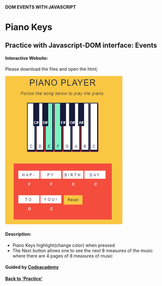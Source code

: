 #### DOM EVENTS WITH JAVASCRIPT

# Piano Keys
## Practice with Javascript-DOM interface: Events

#### Interactive Website:
Please download the files and open the html;

![pianokeys](img/pianokeys.png)
#### Description:
- Piano Keys highlight(change color) when pressed
- The Next button allows one to see the next 8 measures of the music where there are 4 pages of 8 measures of music

#### Guided by [Codeacademy](http://ssqt.co/mQfdNdy)
#### [Back to 'Practice'](https://github.com/soohyeok/Practice)

